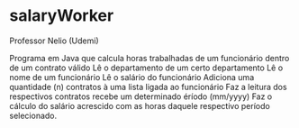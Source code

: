 # salaryWorker
Professor Nelio (Udemi)

Programa em Java que calcula horas trabalhadas de um funcionário dentro de um contrato válido
Lê o departamento de um certo departamento
Lê o nome de um funcionário
Lê o salário do funcionário
Adiciona uma quantidade (n) contratos à uma lista ligada ao funcionário
Faz a leitura dos respectivos contratos
recebe um determinado éríodo (mm/yyyy)
Faz o cálculo do salário acrescido com as horas daquele respectivo período selecionado.
